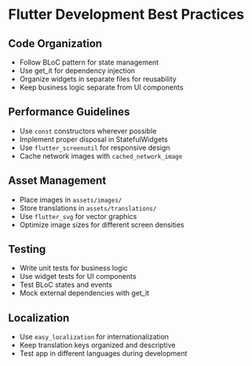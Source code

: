 # Flutter Development Best Practices

## Code Organization
- Follow BLoC pattern for state management
- Use get_it for dependency injection
- Organize widgets in separate files for reusability
- Keep business logic separate from UI components

## Performance Guidelines
- Use `const` constructors wherever possible
- Implement proper disposal in StatefulWidgets
- Use `flutter_screenutil` for responsive design
- Cache network images with `cached_network_image`

## Asset Management
- Place images in `assets/images/`
- Store translations in `assets/translations/`
- Use `flutter_svg` for vector graphics
- Optimize image sizes for different screen densities

## Testing
- Write unit tests for business logic
- Use widget tests for UI components
- Test BLoC states and events
- Mock external dependencies with get_it

## Localization
- Use `easy_localization` for internationalization
- Keep translation keys organized and descriptive
- Test app in different languages during development